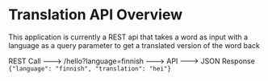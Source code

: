 # Translation API Overview

This application is currently a REST api that takes a word as input with a language as a query parameter to get a translated version of the word back

REST Call ---> /hello?language=finnish ---> API ---> JSON Response `{"language": "finnish", "translation": "hei"}`